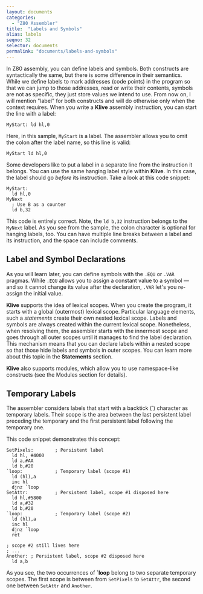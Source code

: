 ```yaml
---
layout: documents
categories: 
  - "Z80 Assembler"
title:  "Labels and Symbols"
alias: labels
seqno: 32
selector: documents
permalink: "documents/labels-and-symbols"
---
```


In Z80 assembly, you can define labels and symbols. Both constructs are syntactically the same, but there is some difference in their semantics. While we define labels to mark addresses (code points) in the program so that we can jump to those addresses, read or write their contents, symbols are not as specific, they just store values we intend to use.
From now on, I will mention "label" for both constructs and will do otherwise only when the context requires.
When you write a __Klive__ assembly instruction, you can start the line with a label:

```
MyStart: ld hl,0
```

Here, in this sample, `MyStart` is a label. The assembler allows you to omit the colon after the label name, so this line is valid:

```
MyStart ld hl,0
```

Some developers like to put a label in a separate line from the instruction it belongs. You can use the same hanging label style within __Klive__. In this case, the label should go _before_ its instruction. Take a look at this code snippet:

```
MyStart:
  ld hl,0
MyNext
  ; Use B as a counter
  ld b,32
```

This code is entirely correct. Note, the `ld b,32` instruction belongs to the `MyNext` label. As you see from the sample, the colon character is optional for hanging labels, too. You can have multiple line breaks between a label and its instruction, and the space can include comments.

## Label and Symbol Declarations

As you will learn later, you can define symbols with the `.EQU` or `.VAR` pragmas. While `.EQU` allows you to assign a constant value to a symbol &mdash; and so it cannot change its value after the declaration, `.VAR` let's you re-assign the initial value.

__Klive__ supports the idea of lexical scopes. When you create the program, it starts with a global (outermost) lexical scope. Particular language elements, such a _statements_ create their own nested lexical scope. Labels and symbols are always created within the current lexical scope. Nonetheless, when resolving them, the assembler starts with the innermost scope and goes through all outer scopes until it manages to find the label declaration.
This mechanism means that you can declare labels within a nested scope so that those hide labels and symbols in outer scopes.
You can learn more about this topic in the __Statements__ section.

__Klive__ also supports modules, which allow you to use namespace-like constructs (see the Modules section for details).

## Temporary Labels

The assembler considers labels that start with a backtick (`) character as temporary labels. Their scope is the area between the last persistent label preceding the temporary and the first persistent label following the temporary one.

This code snippet demonstrates this concept:

```
SetPixels:        ; Persistent label
  ld hl, #4000
  ld a,#AA
  ld b,#20
`loop:            ; Temporary label (scope #1)
  ld (hl),a
  inc hl
  djnz `loop
SetAttr:          ; Persistent label, scope #1 disposed here
  ld hl,#5800
  ld a,#32
  ld b,#20
`loop:            ; Temporary label (scope #2)
  ld (hl),a
  inc hl
  djnz `loop
  ret

; scope #2 still lives here
; ...
Another: ; Persistent label, scope #2 disposed here
  ld a,b
```

As you see, the two occurrences of __\`loop__  belong to two separate temporary scopes. The first scope is between from `SetPixels` to `SetAttr`, the second one between `SetAttr` and `Another`.


